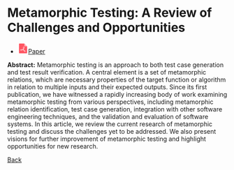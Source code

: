 # Metamorphic Testing: A Review of Challenges and Opportunities

* <img src="../../icons/pdf.png" width="24px">[Paper](./Metamorphic_Testing_A_Review_of_Challenges_and_Opportunities.pdf)

**Abstract:** Metamorphic testing is an approach to both test case generation and test result verification. A central element is a set of metamorphic relations, which are necessary properties of the target function or algorithm in relation to multiple inputs and their expected outputs. Since its first publication, we have witnessed a rapidly increasing body of work examining metamorphic testing from various perspectives, including metamorphic relation identification, test case generation, integration with other software engineering techniques, and the validation and evaluation of software systems. In this article, we review the current research of metamorphic testing and discuss the challenges yet to be addressed. We also present visions for further improvement of metamorphic testing and highlight opportunities for new research.

[Back](../../README.md)